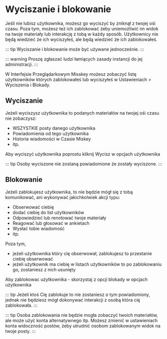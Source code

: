 # Wyciszanie i blokowanie

Jeśli nie lubisz użytkownika, możesz go wyciszyć by zniknął z twojej ośi czasu.
Poza tym, możesz też ich zablokować żeby uniemożliwić im widok na twoje materiały lub interakcję z tobą w każdy sposób.
Użytkownicy nie będą wiedzieć że ich wyciszyłeś, ale będą wiedzieć że ich zablokowałeś.

::: tip
Wyciszanie i blokowanie może być używane jednocześnie.
:::

::: warning
Proszę zgłaszać ludzi łamiących zasady instancji do jej administracji.
:::

W Interfejsie Przeglądarkowym Misskey możesz zobaczyć listę użytkowników których zablokowałeś lub wyciszyłeś w Ustawieniach > Wyciszenia i Blokady.

## Wyciszanie

Jeżeli wyciszysz użytkownika to podanych materiałów na twojej ośi czasu nie zobaczysz:

- WSZYSTKIE posty danego użytkownika
- Powiadomienia od tego użytkownika
- Historia wiadomości w Czasie Miskey
- itp.

Aby wyciszyć użytkownika poprostu kliknij Wycisz w opcjach użytkownika

::: tip
Osoby wyciszone nie zostaną powiadomione że zostały wyciszone.
:::

## Blokowanie

Jeżeli zablokujesz użytkownika, to nie będzie mógł się z tobą komunikować, ani wykonywać jakichkolwiek akcji typu:

- Obserwować ciebię
- dodać ciebię do list użytkowników
- Odpowiedzieć lub renotować twoje materiały
- Reagować lub głosować w ankietach
- Wysłać tobie wiadomość
- itp.

Poza tym,

- jeżeli użytkownika który cię obserwował, zablokujesz to przestanie ciebię obserwować
- jeżeli użytkownik ma ciebię w listach użytkowników to po zablokowaniu go, zostaniesz z nich usunięty

Aby zablokowac użytkownika - skorzystaj z opcji blokady w opcjach użytkownika

::: tip
Jeżeli ktoś Cię zablokuje to nie zostaniesz o tym powiadomiony, jednak nie będziesz mógł dokonywać interakcji z osobą która cię zablokowała.
:::

::: tip
Osoba zablokowania nie będzie mogła zobaczyć twoich materiałów, ale może użyć konta alternatywnego itp.
Możesz zmienić w ustawieniach konta widoczność postów, żeby utrudnić osobom zablokowanym widok na twoje posty.
:::
